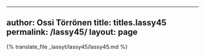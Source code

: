 
---
author: Ossi Törrönen
title: titles.lassy45
permalink: /lassy45/
layout: page
---
{% translate_file _lassyt/lassy45/lassy45.md %}
